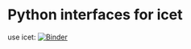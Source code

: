 # Python interfaces for icet
use icet: 
[![Binder](https://mybinder.org/badge_logo.svg)](https://mybinder.org/v2/gh/matbinder/icet-example/master?filepath=icet.ipynb)

